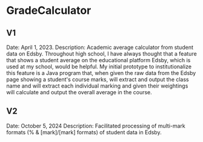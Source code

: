 # GradeCalculator

## V1
Date: April 1, 2023.
Description: Academic average calculator from student data on Edsby. Throughout high school, I have always thought that a feature that shows a student average on the educational platform Edsby, which is used at my school, would be helpful. My initial prototype to institutionalize this feature is a Java program that, when given the raw data from the Edsby page showing a student's course marks, will extract and output the class name and will extract each individual marking and given their weightings will calculate and output the overall average in the course.

## V2
Date: October 5, 2024 
Description: Facilitated processing of multi-mark formats (% & [mark]/[mark] formats) of student data in Edsby.
